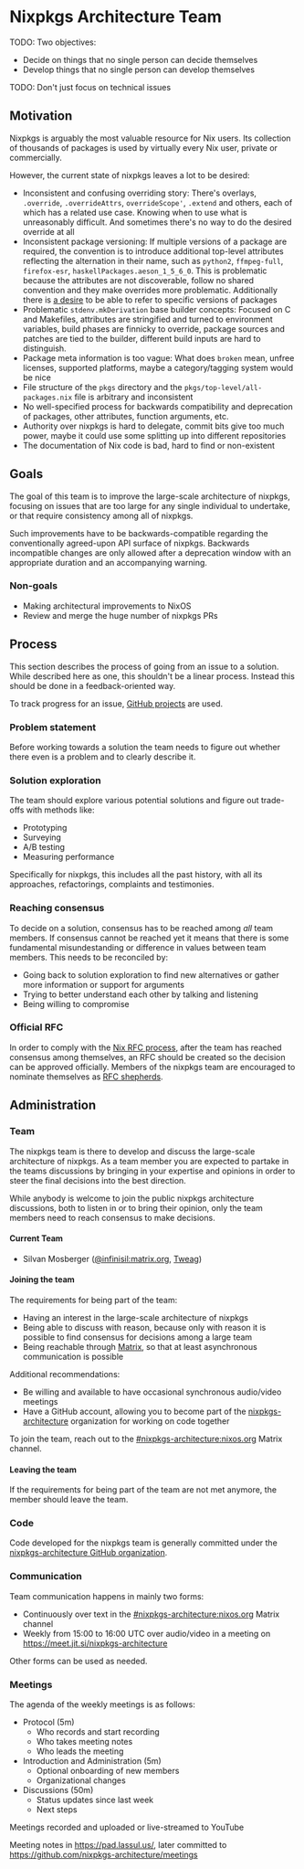 # Nixpkgs Architecture Team

TODO: Two objectives:
- Decide on things that no single person can decide themselves
- Develop things that no single person can develop themselves

TODO: Don't just focus on technical issues

## Motivation

Nixpkgs is arguably the most valuable resource for Nix users. Its collection of thousands of packages is used by virtually every Nix user, private or commercially.

However, the current state of nixpkgs leaves a lot to be desired:
- Inconsistent and confusing overriding story: There's overlays, `.override`, `.overrideAttrs`, `overrideScope'`, `.extend` and others, each of which has a related use case. Knowing when to use what is unreasonably difficult. And sometimes there's no way to do the desired override at all
- Inconsistent package versioning: If multiple versions of a package are required, the convention is to introduce additional top-level attributes reflecting the alternation in their name, such as `python2`, `ffmpeg-full`, `firefox-esr`, `haskellPackages.aeson_1_5_6_0`. This is problematic because the attributes are not discoverable, follow no shared convention and they make overrides more problematic. Additionally there is [a desire](https://github.com/NixOS/nixpkgs/issues/93327) to be able to refer to specific versions of packages
- Problematic `stdenv.mkDerivation` base builder concepts: Focused on C and Makefiles, attributes are stringified and turned to environment variables, build phases are finnicky to override, package sources and patches are tied to the builder, different build inputs are hard to distinguish.
- Package meta information is too vague: What does `broken` mean, unfree licenses, supported platforms, maybe a category/tagging system would be nice
- File structure of the `pkgs` directory and the `pkgs/top-level/all-packages.nix` file is arbitrary and inconsistent
- No well-specified process for backwards compatibility and deprecation of packages, other attributes, function arguments, etc.
- Authority over nixpkgs is hard to delegate, commit bits give too much power, maybe it could use some splitting up into different repositories
- The documentation of Nix code is bad, hard to find or non-existent

## Goals

The goal of this team is to improve the large-scale architecture of nixpkgs, focusing on issues that are too large for any single individual to undertake, or that require consistency among all of nixpkgs.

Such improvements have to be backwards-compatible regarding the conventionally agreed-upon API surface of nixpkgs. Backwards incompatible changes are only allowed after a deprecation window with an appropriate duration and an accompanying warning.

### Non-goals

- Making architectural improvements to NixOS
- Review and merge the huge number of nixpkgs PRs

## Process

This section describes the process of going from an issue to a solution. While described here as one, this shouldn't be a linear process. Instead this should be done in a feedback-oriented way.

To track progress for an issue, [GitHub projects](https://github.com/orgs/nixpkgs-architecture/projects?type=beta) are used.

### Problem statement

Before working towards a solution the team needs to figure out whether there even is a problem and to clearly describe it.

### Solution exploration

The team should explore various potential solutions and figure out trade-offs with methods like:
- Prototyping
- Surveying
- A/B testing
- Measuring performance

Specifically for nixpkgs, this includes all the past history, with all its approaches, refactorings, complaints and testimonies.

### Reaching consensus

To decide on a solution, consensus has to be reached among _all_ team members. If consensus cannot be reached yet it means that there is some fundamental misundestanding or difference in values between team members. This needs to be reconciled by:
- Going back to solution exploration to find new alternatives or gather more information or support for arguments
- Trying to better understand each other by talking and listening
- Being willing to compromise

### Official RFC

In order to comply with the [Nix RFC process](https://github.com/NixOS/rfcs), after the team has reached consensus among themselves, an RFC should be created so the decision can be approved officially. Members of the nixpkgs team are encouraged to nominate themselves as [RFC shepherds](https://github.com/NixOS/rfcs#shepherd-team).

## Administration

### Team

The nixpkgs team is there to develop and discuss the large-scale architecture of nixpkgs. As a team member you are expected to partake in the teams discussions by bringing in your expertise and opinions in order to steer the final decisions into the best direction.

While anybody is welcome to join the public nixpkgs architecture discussions, both to listen in or to bring their opinion, only the team members need to reach consensus to make decisions.

#### Current Team

- Silvan Mosberger ([@infinisil:matrix.org](https://matrix.to/#/@infinisil:matrix.org), [Tweag](https://www.tweag.io/))

#### Joining the team

The requirements for being part of the team:
- Having an interest in the large-scale architecture of nixpkgs
- Being able to discuss with reason, because only with reason it is possible to find consensus for decisions among a large team
- Being reachable through [Matrix](https://matrix.org/), so that at least asynchronous communication is possible

Additional recommendations:
- Be willing and available to have occasional synchronous audio/video meetings
- Have a GitHub account, allowing you to become part of the [nixpkgs-architecture](https://github.com/nixpkgs-architecture) organization for working on code together

To join the team, reach out to the [#nixpkgs-architecture:nixos.org](https://matrix.to/#/#nixpkgs-architecture:nixos.org) Matrix channel.

#### Leaving the team

If the requirements for being part of the team are not met anymore, the member should leave the team.

### Code

Code developed for the nixpkgs team is generally committed under the [nixpkgs-architecture GitHub organization](https://github.com/nixpkgs-architecture).

### Communication

Team communication happens in mainly two forms:
- Continuously over text in the [#nixpkgs-architecture:nixos.org](https://matrix.to/#/#nixpkgs-architecture:nixos.org) Matrix channel
- Weekly from 15:00 to 16:00 UTC over audio/video in a meeting on https://meet.jit.si/nixpkgs-architecture

Other forms can be used as needed.

### Meetings

The agenda of the weekly meetings is as follows:

- Protocol (5m)
  - Who records and start recording
  - Who takes meeting notes
  - Who leads the meeting
- Introduction and Administration (5m)
  - Optional onboarding of new members
  - Organizational changes
- Discussions (50m)
  - Status updates since last week
  - Next steps


Meetings recorded and uploaded or live-streamed to YouTube

Meeting notes in https://pad.lassul.us/, later committed to https://github.com/nixpkgs-architecture/meetings

